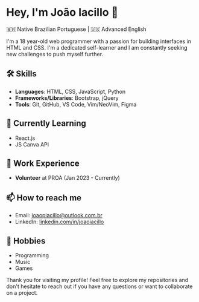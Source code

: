 # Hey, I'm João Iacillo 👋

🇧🇷 Native Brazilian Portuguese  |  🇺🇸 Advanced English

I'm a 18 year-old web programmer with a passion for building interfaces in HTML and CSS. I'm a dedicated self-learner and I am constantly seeking new challenges to push myself further.

## 🛠️ Skills

- **Languages**: HTML, CSS, JavaScript, Python
- **Frameworks/Libraries**: Bootstrap, jQuery
- **Tools**: Git, GitHub, VS Code, Vim/NeoVim, Figma

## 🌱 Currently Learning

- React.js
- JS Canva API

## 💼 Work Experience

- **Volunteer** at PROA (Jan 2023 - Currently)

## 📫 How to reach me

- Email: [joaopiacillo@outlook.com.br](mailto:joaopiacillo@outlook.com.br)
- LinkedIn: [linkedin.com/in/joaoiacillo](https://www.linkedin.com/in/joaoiacillo/)

## 🎨 Hobbies

- Programming
- Music
- Games

Thank you for visiting my profile! Feel free to explore my repositories and don't hesitate to reach out if you have any questions or want to collaborate on a project.


<!--
**joaoiacillo/joaoiacillo** is a ✨ _special_ ✨ repository because its `README.md` (this file) appears on your GitHub profile.

Here are some ideas to get you started:

- 🔭 I’m currently working on ...
- 🌱 I’m currently learning ...
- 👯 I’m looking to collaborate on ...
- 🤔 I’m looking for help with ...
- 💬 Ask me about ...
- 📫 How to reach me: ...
- 😄 Pronouns: ...
- ⚡ Fun fact: ...
-->
